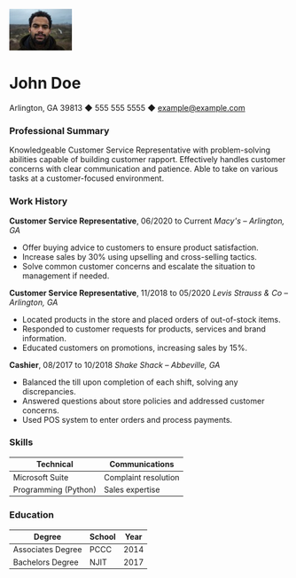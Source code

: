 ![null](johndoe.jpeg)

# John Doe

Arlington, GA 39813 ◆ 555 555 5555 ◆ example@example.com

### Professional Summary

Knowledgeable Customer Service Representative with problem-solving abilities capable of building
customer rapport. Effectively handles customer concerns with clear communication and patience. Able to
take on various tasks at a customer-focused environment.

### Work History

**Customer Service Representative**, 06/2020 to Current *Macy's – Arlington,  GA*

* Offer buying advice to customers to ensure product satisfaction.
* Increase sales by 30% using upselling and cross-selling tactics.
* Solve common customer concerns and escalate the situation to management if needed.

**Customer Service Representative**, 11/2018 to 05/2020 *Levis Strauss & Co – Arlington, GA*

* Located products in the store and placed orders of out-of-stock items.
* Responded to customer requests for products, services and brand information.
* Educated customers on promotions, increasing sales by 15%.

**Cashier**, 08/2017 to 10/2018 *Shake Shack – Abbeville, GA*

* Balanced the till upon completion of each shift, solving any discrepancies.
* Answered questions about store policies and addressed customer concerns.
* Used POS system to enter orders and process payments.

### Skills

|**Technical**       |**Communications**  |
|--------------------|--------------------|
|Microsoft Suite     |Complaint resolution|
|Programming (Python)|Sales expertise     |

### Education

|**Degree**        |**School**|**Year**|
|------------------|----------|--------|
|Associates Degree |PCCC      |2014    |
|Bachelors Degree  |NJIT      |2017    |

